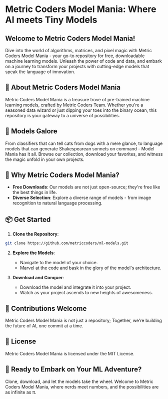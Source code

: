 # Metric Coders Model Mania: Where AI meets Tiny Models

## Welcome to Metric Coders Model Mania!

Dive into the world of algorithms, matrices, and pixel magic with Metric Coders Model Mania - your go-to repository for free, downloadable machine learning models. Unleash the power of code and data, and embark on a journey to transform your projects with cutting-edge models that speak the language of innovation.

## 🚀 About Metric Coders Model Mania

Metric Coders Model Mania is a treasure trove of pre-trained machine learning models, crafted by Metric Coders Team. Whether you're a seasoned data wizard or just dipping your toes into the binary ocean, this repository is your gateway to a universe of possibilities.

## 🤖 Models Galore

From classifiers that can tell cats from dogs with a mere glance, to language models that can generate Shakespearean sonnets on command - Model Mania has it all. Browse our collection, download your favorites, and witness the magic unfold in your own projects.

## 🧠 Why Metric Coders Model Mania?

- **Free Downloads**: Our models are not just open-source; they're free like the best things in life.
- **Diverse Selection**: Explore a diverse range of models - from image recognition to natural language processing.

## 📦 Get Started

1. **Clone the Repository**:

```bash
git clone https://github.com/metriccoders/ml-models.git
```

2. **Explore the Models**:

   - Navigate to the model of your choice.
   - Marvel at the code and bask in the glory of the model's architecture.

3. **Download and Conquer**:

   - Download the model and integrate it into your project.
   - Watch as your project ascends to new heights of awesomeness.

## 🌟 Contributions Welcome

Metric Coders Model Mania is not just a repository; Together, we're building the future of AI, one commit at a time.

## 📜 License

Metric Coders Model Mania is licensed under the MIT License.

## 🚀 Ready to Embark on Your ML Adventure?

Clone, download, and let the models take the wheel. Welcome to Metric Coders Model Mania, where nerds meet numbers, and the possibilities are as infinite as π.

